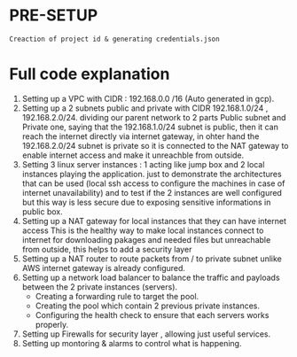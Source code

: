 # PRE-SETUP
    Creaction of project id & generating credentials.json 
# Full code explanation
1. Setting up a VPC with CIDR : 192.168.0.0 /16 (Auto generated in gcp).
2. Setting up a 2 subnets public and private with CIDR 192.168.1.0/24 , 192.168.2.0/24.
    dividing our parent network to 2 parts Public subnet and Private one, saying that the 192.168.1.0/24 subnet is public, then it can reach the internet directly via internet gateway, in ohter hand the 192.168.2.0/24 subnet is private so it is connected to the NAT gateway to enable internet access and make it unreachble from outside.
3. Setting 3 linux server instances : 1 acting like jump box and 2 local instances playing the application.
    just to demonstrate the architectures that can be used (local ssh access to configure the machines in case of internet unavailability) and to test if the 2 instances are well configured but this way is less secure due to exposing sensitive informations in public box.
4. Setting up a NAT gateway for local instances that they can have internet access
    This is the healthy way to make local instances connect to internet for downloading pakages and needed files but unreachable from outside, this helps to add a security layer
5. Setting up a NAT router to route packets from / to private subnet unlike AWS internet gateway is already configured.
6. Setting up a network load balancer to balance the traffic and payloads between the 2 private instances (servers).
    - Creating a forwarding rule to target the pool.
    - Creating the pool which contain 2 previous private instances.
    - Configuring the health check to ensure that each servers works properly.
7. Setting up Firewalls for security layer , allowing just useful services.
8. Setting up montoring & alarms to control what is happening.